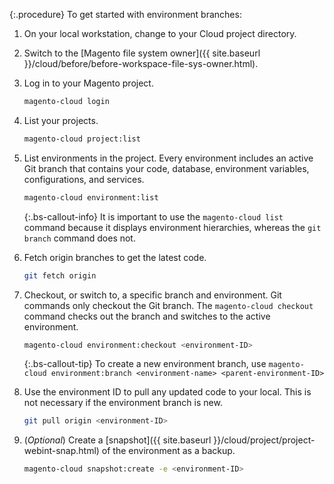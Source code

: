 {:.procedure}
To get started with environment branches:

1. On your local workstation, change to your Cloud project directory.

1. Switch to the [Magento file system owner]({{ site.baseurl }}/cloud/before/before-workspace-file-sys-owner.html).

1. Log in to your Magento project.

   ```bash
   magento-cloud login
   ```

1. List your projects.

   ```bash
   magento-cloud project:list
   ```

1. List environments in the project. Every environment includes an active Git branch that contains your code, database, environment variables, configurations, and services.

   ```bash
   magento-cloud environment:list
   ```

   {:.bs-callout-info}
   It is important to use the `magento-cloud list` command because it displays environment hierarchies, whereas the `git branch` command does not.

1. Fetch origin branches to get the latest code.

   ```bash
   git fetch origin
   ```

1. Checkout, or switch to, a specific branch and environment. Git commands only checkout the Git branch. The `magento-cloud checkout` command checks out the branch and switches to the active environment.

   ```bash
   magento-cloud environment:checkout <environment-ID>
   ```

   {:.bs-callout-tip}
   To create a new environment branch, use `magento-cloud environment:branch <environment-name> <parent-environment-ID>`

1. Use the environment ID to pull any updated code to your local. This is not necessary if the environment branch is new.

   ```bash
   git pull origin <environment-ID>
   ```

1. (_Optional_) Create a [snapshot]({{ site.baseurl }}/cloud/project/project-webint-snap.html) of the environment as a backup.

   ```bash
   magento-cloud snapshot:create -e <environment-ID>
   ```
